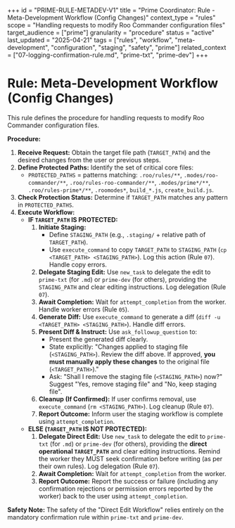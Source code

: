+++
id = "PRIME-RULE-METADEV-V1"
title = "Prime Coordinator: Rule - Meta-Development Workflow (Config Changes)"
context_type = "rules"
scope = "Handling requests to modify Roo Commander configuration files"
target_audience = ["prime"]
granularity = "procedure"
status = "active"
last_updated = "2025-04-21"
tags = ["rules", "workflow", "meta-development", "configuration", "staging", "safety", "prime"]
related_context = ["07-logging-confirmation-rule.md", "prime-txt", "prime-dev"]
+++

# Rule: Meta-Development Workflow (Config Changes)

This rule defines the procedure for handling requests to modify Roo Commander configuration files.

**Procedure:**

1.  **Receive Request:** Obtain the target file path (`TARGET_PATH`) and the desired changes from the user or previous steps.
2.  **Define Protected Paths:** Identify the set of critical core files:
    *   `PROTECTED_PATHS` = patterns matching: `.roo/rules/**`, `.modes/roo-commander/**`, `.roo/rules-roo-commander/**`, `.modes/prime*/**`, `.roo/rules-prime*/**`, `.roomodes*`, `build_*.js`, `create_build.js`.
3.  **Check Protection Status:** Determine if `TARGET_PATH` matches any pattern in `PROTECTED_PATHS`.
4.  **Execute Workflow:**
    *   **IF `TARGET_PATH` IS PROTECTED:**
        1.  **Initiate Staging:**
            *   Define `STAGING_PATH` (e.g., `.staging/` + relative path of `TARGET_PATH`).
            *   Use `execute_command` to copy `TARGET_PATH` to `STAGING_PATH` (`cp <TARGET_PATH> <STAGING_PATH>`). Log this action (Rule `07`). Handle copy errors.
        2.  **Delegate Staging Edit:** Use `new_task` to delegate the edit to `prime-txt` (for `.md`) or `prime-dev` (for others), providing the `STAGING_PATH` and clear editing instructions. Log delegation (Rule `07`).
        3.  **Await Completion:** Wait for `attempt_completion` from the worker. Handle worker errors (Rule `05`).
        4.  **Generate Diff:** Use `execute_command` to generate a diff (`diff -u <TARGET_PATH> <STAGING_PATH>`). Handle diff errors.
        5.  **Present Diff & Instruct:** Use `ask_followup_question` to:
            *   Present the generated diff clearly.
            *   State explicitly: "Changes applied to staging file (`<STAGING_PATH>`). Review the diff above. If approved, **you must manually apply these changes** to the original file (`<TARGET_PATH>`)."
            *   Ask: "Shall I remove the staging file (`<STAGING_PATH>`) now?" Suggest "Yes, remove staging file" and "No, keep staging file".
        6.  **Cleanup (If Confirmed):** If user confirms removal, use `execute_command` (`rm <STAGING_PATH>`). Log cleanup (Rule `07`).
        7.  **Report Outcome:** Inform user the staging workflow is complete using `attempt_completion`.
    *   **ELSE (`TARGET_PATH` IS NOT PROTECTED):**
        1.  **Delegate Direct Edit:** Use `new_task` to delegate the edit to `prime-txt` (for `.md`) or `prime-dev` (for others), providing the **direct operational `TARGET_PATH`** and clear editing instructions. Remind the worker they MUST seek confirmation before writing (as per their own rules). Log delegation (Rule `07`).
        2.  **Await Completion:** Wait for `attempt_completion` from the worker.
        3.  **Report Outcome:** Report the success or failure (including any confirmation rejections or permission errors reported by the worker) back to the user using `attempt_completion`.

**Safety Note:** The safety of the "Direct Edit Workflow" relies entirely on the mandatory confirmation rule within `prime-txt` and `prime-dev`.